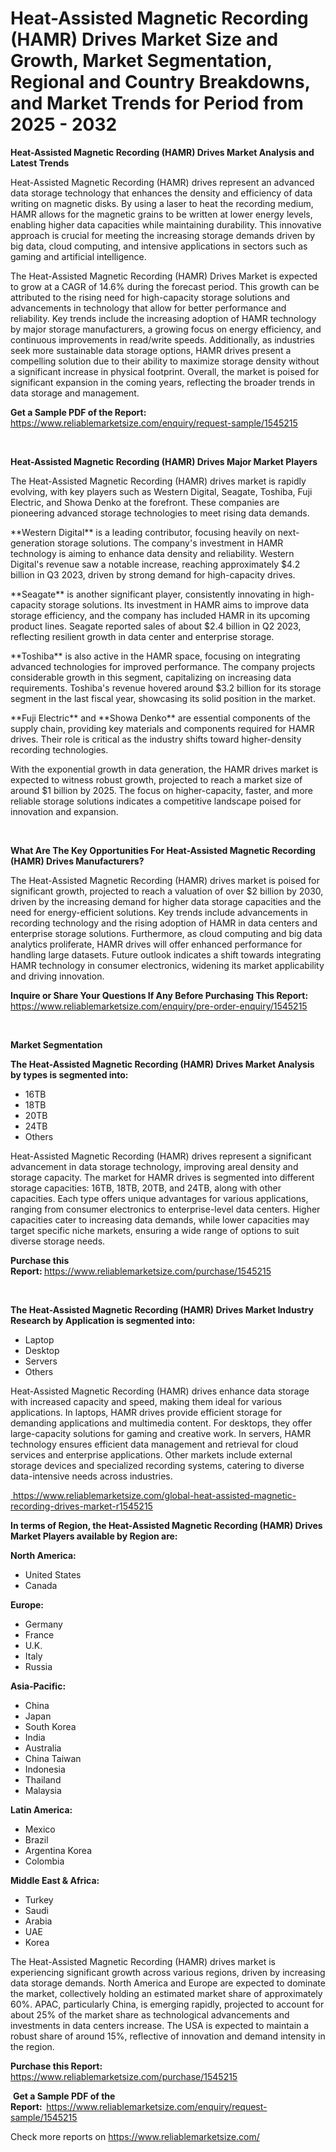 <p><h1>Heat-Assisted Magnetic Recording (HAMR) Drives Market Size and Growth, Market Segmentation, Regional and Country Breakdowns, and Market Trends for Period from 2025 -  2032</h1></p><p><strong>Heat-Assisted Magnetic Recording (HAMR) Drives Market Analysis and Latest Trends</strong></p>
<p><p>Heat-Assisted Magnetic Recording (HAMR) drives represent an advanced data storage technology that enhances the density and efficiency of data writing on magnetic disks. By using a laser to heat the recording medium, HAMR allows for the magnetic grains to be written at lower energy levels, enabling higher data capacities while maintaining durability. This innovative approach is crucial for meeting the increasing storage demands driven by big data, cloud computing, and intensive applications in sectors such as gaming and artificial intelligence.</p><p>The Heat-Assisted Magnetic Recording (HAMR) Drives Market is expected to grow at a CAGR of 14.6% during the forecast period. This growth can be attributed to the rising need for high-capacity storage solutions and advancements in technology that allow for better performance and reliability. Key trends include the increasing adoption of HAMR technology by major storage manufacturers, a growing focus on energy efficiency, and continuous improvements in read/write speeds. Additionally, as industries seek more sustainable data storage options, HAMR drives present a compelling solution due to their ability to maximize storage density without a significant increase in physical footprint. Overall, the market is poised for significant expansion in the coming years, reflecting the broader trends in data storage and management.</p></p>
<p><strong>Get a Sample PDF of the Report:&nbsp;</strong> <a href="https://www.reliablemarketsize.com/enquiry/request-sample/1545215?utm_campaign=3217&utm_medium=2&utm_source=Github&utm_content=ia&utm_term=06042025&utm_id=heat-assisted-magnetic-recording-hamr-drives">https://www.reliablemarketsize.com/enquiry/request-sample/1545215</a></p>
<p>&nbsp;</p>
<p><strong>Heat-Assisted Magnetic Recording (HAMR) Drives Major Market Players</strong></p>
<p><p>The Heat-Assisted Magnetic Recording (HAMR) drives market is rapidly evolving, with key players such as Western Digital, Seagate, Toshiba, Fuji Electric, and Showa Denko at the forefront. These companies are pioneering advanced storage technologies to meet rising data demands.</p><p>**Western Digital** is a leading contributor, focusing heavily on next-generation storage solutions. The company's investment in HAMR technology is aiming to enhance data density and reliability. Western Digital's revenue saw a notable increase, reaching approximately $4.2 billion in Q3 2023, driven by strong demand for high-capacity drives.</p><p>**Seagate** is another significant player, consistently innovating in high-capacity storage solutions. Its investment in HAMR aims to improve data storage efficiency, and the company has included HAMR in its upcoming product lines. Seagate reported sales of about $2.4 billion in Q2 2023, reflecting resilient growth in data center and enterprise storage.</p><p>**Toshiba** is also active in the HAMR space, focusing on integrating advanced technologies for improved performance. The company projects considerable growth in this segment, capitalizing on increasing data requirements. Toshiba's revenue hovered around $3.2 billion for its storage segment in the last fiscal year, showcasing its solid position in the market.</p><p>**Fuji Electric** and **Showa Denko** are essential components of the supply chain, providing key materials and components required for HAMR drives. Their role is critical as the industry shifts toward higher-density recording technologies.</p><p>With the exponential growth in data generation, the HAMR drives market is expected to witness robust growth, projected to reach a market size of around $1 billion by 2025. The focus on higher-capacity, faster, and more reliable storage solutions indicates a competitive landscape poised for innovation and expansion.</p></p>
<p>&nbsp;</p>
<p><strong>What Are The Key Opportunities For Heat-Assisted Magnetic Recording (HAMR) Drives Manufacturers?</strong></p>
<p><p>The Heat-Assisted Magnetic Recording (HAMR) drives market is poised for significant growth, projected to reach a valuation of over $2 billion by 2030, driven by the increasing demand for higher data storage capacities and the need for energy-efficient solutions. Key trends include advancements in recording technology and the rising adoption of HAMR in data centers and enterprise storage solutions. Furthermore, as cloud computing and big data analytics proliferate, HAMR drives will offer enhanced performance for handling large datasets. Future outlook indicates a shift towards integrating HAMR technology in consumer electronics, widening its market applicability and driving innovation.</p></p>
<p><strong>Inquire or Share Your Questions If Any Before Purchasing This Report:</strong> <a href="https://www.reliablemarketsize.com/enquiry/pre-order-enquiry/1545215?utm_campaign=3217&utm_medium=2&utm_source=Github&utm_content=ia&utm_term=06042025&utm_id=heat-assisted-magnetic-recording-hamr-drives">https://www.reliablemarketsize.com/enquiry/pre-order-enquiry/1545215</a></p>
<p>&nbsp;</p>
<p><strong>Market Segmentation</strong></p>
<p><strong>The Heat-Assisted Magnetic Recording (HAMR) Drives Market Analysis by types is segmented into:</strong></p>
<p><ul><li>16TB</li><li>18TB</li><li>20TB</li><li>24TB</li><li>Others</li></ul></p>
<p><p>Heat-Assisted Magnetic Recording (HAMR) drives represent a significant advancement in data storage technology, improving areal density and storage capacity. The market for HAMR drives is segmented into different storage capacities: 16TB, 18TB, 20TB, and 24TB, along with other capacities. Each type offers unique advantages for various applications, ranging from consumer electronics to enterprise-level data centers. Higher capacities cater to increasing data demands, while lower capacities may target specific niche markets, ensuring a wide range of options to suit diverse storage needs.</p></p>
<p><strong>Purchase this Report:&nbsp;</strong><a href="https://www.reliablemarketsize.com/purchase/1545215?utm_campaign=3217&utm_medium=2&utm_source=Github&utm_content=ia&utm_term=06042025&utm_id=heat-assisted-magnetic-recording-hamr-drives">https://www.reliablemarketsize.com/purchase/1545215</a></p>
<p>&nbsp;</p>
<p><strong>The Heat-Assisted Magnetic Recording (HAMR) Drives Market Industry Research by Application is segmented into:</strong></p>
<p><ul><li>Laptop</li><li>Desktop</li><li>Servers</li><li>Others</li></ul></p>
<p><p>Heat-Assisted Magnetic Recording (HAMR) drives enhance data storage with increased capacity and speed, making them ideal for various applications. In laptops, HAMR drives provide efficient storage for demanding applications and multimedia content. For desktops, they offer large-capacity solutions for gaming and creative work. In servers, HAMR technology ensures efficient data management and retrieval for cloud services and enterprise applications. Other markets include external storage devices and specialized recording systems, catering to diverse data-intensive needs across industries.</p></p>
<p><a href="https://www.reliablemarketsize.com/global-heat-assisted-magnetic-recording-drives-market-r1545215?utm_campaign=3217&utm_medium=2&utm_source=Github&utm_content=ia&utm_term=06042025&utm_id=heat-assisted-magnetic-recording-hamr-drives">&nbsp;https://www.reliablemarketsize.com/global-heat-assisted-magnetic-recording-drives-market-r1545215</a></p>
<p><strong>In terms of Region, the Heat-Assisted Magnetic Recording (HAMR) Drives Market Players available by Region are:</strong></p>
<p>
    <p> <strong> North America: </strong>
        <ul>
            <li>United States</li>
            <li>Canada</li>
        </ul>
        </p> 
    <p> <strong> Europe: </strong>
        <ul>
            <li>Germany</li>
            <li>France</li>
            <li>U.K.</li>
            <li>Italy</li>
            <li>Russia</li>
        </ul>
        </p> 
    <p> <strong> Asia-Pacific: </strong>
        <ul>
            <li>China</li>
            <li>Japan</li>
            <li>South Korea</li>
            <li>India</li>
            <li>Australia</li>
            <li>China Taiwan</li>
            <li>Indonesia</li>
            <li>Thailand</li>
            <li>Malaysia</li>
        </ul>
        </p> 
    <p> <strong> Latin America: </strong>
        <ul>
            <li>Mexico</li>
            <li>Brazil</li>
            <li>Argentina Korea</li>
            <li>Colombia</li>
        </ul>
        </p> 
    <p> <strong> Middle East & Africa: </strong>
        <ul>
            <li>Turkey</li>
            <li>Saudi</li>
            <li>Arabia</li>
            <li>UAE</li>
            <li>Korea</li>
        </ul>
    </p>
    </p>
<p><p>The Heat-Assisted Magnetic Recording (HAMR) drives market is experiencing significant growth across various regions, driven by increasing data storage demands. North America and Europe are expected to dominate the market, collectively holding an estimated market share of approximately 60%. APAC, particularly China, is emerging rapidly, projected to account for about 25% of the market share as technological advancements and investments in data centers increase. The USA is expected to maintain a robust share of around 15%, reflective of innovation and demand intensity in the region.</p></p>
<p><strong>Purchase this Report: </strong><a href="https://www.reliablemarketsize.com/purchase/1545215?utm_campaign=3217&utm_medium=2&utm_source=Github&utm_content=ia&utm_term=06042025&utm_id=heat-assisted-magnetic-recording-hamr-drives">https://www.reliablemarketsize.com/purchase/1545215</a></p>
<p>&nbsp;<strong>Get a Sample PDF of the Report:&nbsp;&nbsp;</strong><a href="https://www.reliablemarketsize.com/enquiry/request-sample/1545215?utm_campaign=3217&utm_medium=2&utm_source=Github&utm_content=ia&utm_term=06042025&utm_id=heat-assisted-magnetic-recording-hamr-drives">https://www.reliablemarketsize.com/enquiry/request-sample/1545215</a></p>
<p><strong></strong></p>
<p>Check more reports on <a href="https://www.reliablemarketsize.com/?utm_campaign=3217&utm_medium=2&utm_source=Github&utm_content=ia&utm_term=06042025&utm_id=heat-assisted-magnetic-recording-hamr-drives">https://www.reliablemarketsize.com/</a></p>